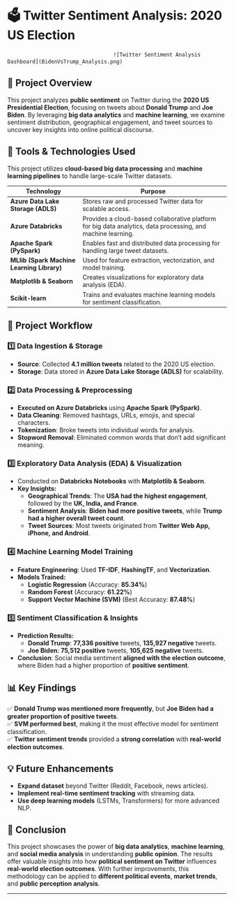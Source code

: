 # 🗳️ Twitter Sentiment Analysis: 2020 US Election

                                      ![Twitter Sentiment Analysis Dashboard](BidenVsTrump_Analysis.png)

## 📌 Project Overview
This project analyzes **public sentiment** on Twitter during the **2020 US Presidential Election**, focusing on tweets about **Donald Trump** and **Joe Biden**. By leveraging **big data analytics** and **machine learning**, we examine sentiment distribution, geographical engagement, and tweet sources to uncover key insights into online political discourse.

## 🔧 Tools & Technologies Used
This project utilizes **cloud-based big data processing** and **machine learning pipelines** to handle large-scale Twitter datasets.

| **Technology**         | **Purpose** |
|------------------------|-------------|
| **Azure Data Lake Storage (ADLS)** | Stores raw and processed Twitter data for scalable access. |
| **Azure Databricks**  | Provides a cloud-based collaborative platform for big data analytics, data processing, and machine learning. |
| **Apache Spark (PySpark)** | Enables fast and distributed data processing for handling large tweet datasets. |
| **MLlib (Spark Machine Learning Library)** | Used for feature extraction, vectorization, and model training. |
| **Matplotlib & Seaborn** | Creates visualizations for exploratory data analysis (EDA). |
| **Scikit-learn** | Trains and evaluates machine learning models for sentiment classification. |

## 🚀 Project Workflow

### **1️⃣ Data Ingestion & Storage**
- **Source**: Collected **4.1 million tweets** related to the 2020 US election.
- **Storage**: Data stored in **Azure Data Lake Storage (ADLS)** for scalability.

### **2️⃣ Data Processing & Preprocessing**
- **Executed on Azure Databricks** using **Apache Spark (PySpark)**.
- **Data Cleaning**: Removed hashtags, URLs, emojis, and special characters.
- **Tokenization**: Broke tweets into individual words for analysis.
- **Stopword Removal**: Eliminated common words that don’t add significant meaning.

### **3️⃣ Exploratory Data Analysis (EDA) & Visualization**
- Conducted on **Databricks Notebooks** with **Matplotlib & Seaborn**.
- **Key Insights:**
  - **Geographical Trends**: The **USA had the highest engagement**, followed by the **UK, India, and France**.
  - **Sentiment Analysis**: **Biden had more positive tweets**, while **Trump had a higher overall tweet count**.
  - **Tweet Sources**: Most tweets originated from **Twitter Web App, iPhone, and Android**.

### **4️⃣ Machine Learning Model Training**
- **Feature Engineering**: Used **TF-IDF**, **HashingTF**, and **Vectorization**.
- **Models Trained:**
  - **Logistic Regression** (Accuracy: **85.34%**)
  - **Random Forest** (Accuracy: **61.22%**)
  - **Support Vector Machine (SVM)** (Best Accuracy: **87.48%**)

### **5️⃣ Sentiment Classification & Insights**
- **Prediction Results:**
  - **Donald Trump**: **77,336 positive** tweets, **135,927 negative** tweets.
  - **Joe Biden**: **75,512 positive** tweets, **105,625 negative** tweets.
- **Conclusion**: Social media sentiment **aligned with the election outcome**, where Biden had a higher proportion of **positive sentiment**.

## 📊 Key Findings
✅ **Donald Trump was mentioned more frequently**, but **Joe Biden had a greater proportion of positive tweets**.  
✅ **SVM performed best**, making it the most effective model for sentiment classification.  
✅ **Twitter sentiment trends** provided a **strong correlation** with **real-world election outcomes**.  

## 💡 Future Enhancements
- **Expand dataset** beyond Twitter (Reddit, Facebook, news articles).
- **Implement real-time sentiment tracking** with streaming data.
- **Use deep learning models** (LSTMs, Transformers) for more advanced NLP.

## 📜 Conclusion
This project showcases the power of **big data analytics**, **machine learning**, and **social media analysis** in understanding **public opinion**. The results offer valuable insights into how **political sentiment on Twitter** influences **real-world election outcomes**. With further improvements, this methodology can be applied to **different political events**, **market trends**, and **public perception analysis**.

---
